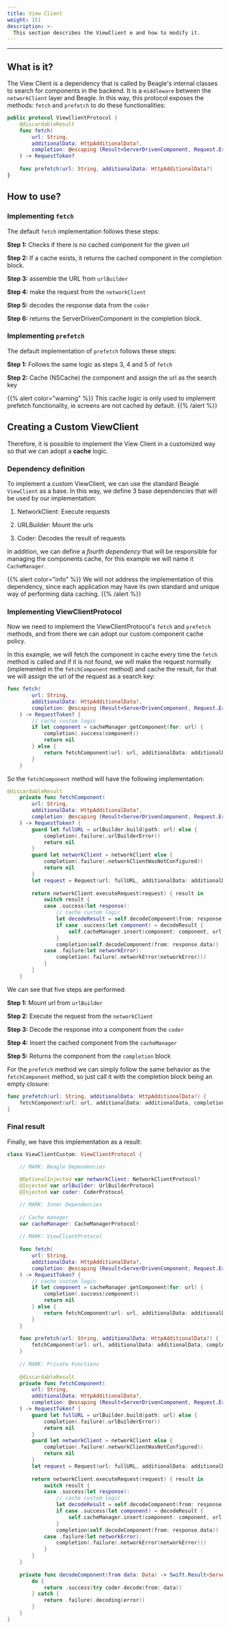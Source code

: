 ```yaml
---
title: View Client
weight: 151
description: >-
  This section describes the ViewClient e and how to modify it.
---
```


---

## What is it?

The View Client is a dependency that is called by Beagle's internal classes to search for components in the backend. It is a `middleware` between the `networkClient` layer and Beagle. In this way, this protocol exposes the methods: `fetch` and `prefetch` to do these functionalities:

```swift
public protocol ViewClientProtocol {
    @discardableResult
    func fetch(
        url: String,
        additionalData: HttpAdditionalData?,
        completion: @escaping (Result<ServerDrivenComponent, Request.Error>) -> Void
    ) -> RequestToken?
    
    func prefetch(url: String, additionalData: HttpAdditionalData?)
}
```

## How to use?

### Implementing `fetch`

The default `fetch` implementation follows these steps:

**Step 1:** Checks if there is no cached component for the given url

**Step 2:** If a cache exists, it returns the cached component in the completion block.

**Step 3:** assemble the URL from `urlBuilder`

**Step 4:** make the request from the `networkClient`

**Step 5:** decodes the response data from the `coder`

**Step 6:** returns the ServerDrivenComponent in the completion block.

### Implementing `prefetch`

The default implementation of `prefetch` follows these steps:

**Step 1:** Follows the same logic as steps 3, 4 and 5 of `fetch`

**Step 2:** Cache (NSCache) the component and assign the url as the search key

{{% alert color="warning" %}}
This cache logic is only used to implement prefetch functionality, ie screens are not cached by default.
{{% /alert %}}

## **Creating a Custom ViewClient**

Therefore, it is possible to implement the View Client in a customized way so that we can adopt a **cache** logic.

### Dependency definition

To implement a custom ViewClient, we can use the standard Beagle `ViewClient` as a base. In this way, we define 3 base dependencies that will be used by our implementation:

1. NetworkClient: Execute requests

2. URLBuilder: Mount the urls

3. Coder: Decodes the result of requests

In addition, we can define a *fourth dependency* that will be responsible for managing the components cache, for this example we will name it `CacheManager`.

{{% alert color="info" %}}
We will not address the implementation of this dependency, since each application may have its own standard and unique way of performing data caching.
{{% /alert %}}

### Implementing ViewClientProtocol

Now we need to implement the ViewClientProtocol's `fetch` and `prefetch` methods, and from there we can adopt our custom component cache policy.

In this example, we will fetch the component in cache every time the `fetch` method is called and if it is not found, we will make the request normally (implemented in the `fetchComponent` method) and cache the result, for that we will assign the url of the request as a search key:

```swift
func fetch(
        url: String,
        additionalData: HttpAdditionalData?,
        completion: @escaping (Result<ServerDrivenComponent, Request.Error>) -> Void
    ) -> RequestToken? {
        // cache custom logic
        if let component = cacheManager.getComponent(for: url) {
            completion(.success(component))
            return nil
        } else {
            return fetchComponent(url: url, additionalData: additionalData, completion: completion)
        }
    }
```

So the `fetchComponent` method will have the following implementation:

```swift
@discardableResult
    private func fetchComponent(
        url: String, 
        additionalData: HttpAdditionalData?, 
        completion: @escaping (Result<ServerDrivenComponent, Request.Error>) -> Void
    ) -> RequestToken? {
        guard let fullURL = urlBuilder.build(path: url) else {
            completion(.failure(.urlBuilderError))
            return nil
        }
        guard let networkClient = networkClient else {
            completion(.failure(.networkClientWasNotConfigured))
            return nil
        }
        let request = Request(url: fullURL, additionalData: additionalData)
        
        return networkClient.executeRequest(request) { result in
            switch result {
            case .success(let response):
                // cache custom logic
                let decodeResult = self.decodeComponent(from: response.data)
                if case .success(let component) = decodeResult {
                    self.cacheManager.insert(component: component, url: url)
                }
                completion(self.decodeComponent(from: response.data))
            case .failure(let networkError):
                completion(.failure(.networkError(networkError)))
            }
        }
    }
```

We can see that five steps are performed:

**Step 1:** Mount url from `urlBuilder`

**Step 2:** Execute the request from the `networkClient`

**Step 3:** Decode the response into a component from the `coder`

**Step 4:** Insert the cached component from the `cacheManager`

**Step 5:** Returns the component from the `completion` block

For the `prefetch` method we can simply follow the same behavior as the `fetchComponent` method, so just call it with the completion block being an empty closure:

```swift
func prefetch(url: String, additionalData: HttpAdditionalData?) {
    fetchComponent(url: url, additionalData: additionalData, completion: { _ in })
}
```

### Final result

Finally, we have this implementation as a result:

```swift
class ViewClientCustom: ViewClientProtocol {

    // MARK: Beagle Dependencies
    
    @OptionalInjected var networkClient: NetworkClientProtocol?
    @Injected var urlBuilder: UrlBuilderProtocol
    @Injected var coder: CoderProtocol

    // MARK: Inner Dependencies
    
    // Cache manager
    var cacheManager: CacheManagerProtocol!
    
    // MARK: ViewClientProtocol
    
    func fetch(
        url: String,
        additionalData: HttpAdditionalData?,
        completion: @escaping (Result<ServerDrivenComponent, Request.Error>) -> Void
    ) -> RequestToken? {
        // cache custom logic
        if let component = cacheManager.getComponent(for: url) {
            completion(.success(component))
            return nil
        } else {
            return fetchComponent(url: url, additionalData: additionalData, completion: completion)
        }
    }
    
    func prefetch(url: String, additionalData: HttpAdditionalData?) {
        fetchComponent(url: url, additionalData: additionalData, completion: { _ in })
    }
    
    // MARK: Private Functions
    
    @discardableResult
    private func fetchComponent(
        url: String, 
        additionalData: HttpAdditionalData?, 
        completion: @escaping (Result<ServerDrivenComponent, Request.Error>) -> Void
    ) -> RequestToken? {
        guard let fullURL = urlBuilder.build(path: url) else {
            completion(.failure(.urlBuilderError))
            return nil
        }
        guard let networkClient = networkClient else {
            completion(.failure(.networkClientWasNotConfigured))
            return nil
        }
        let request = Request(url: fullURL, additionalData: additionalData)
        
        return networkClient.executeRequest(request) { result in
            switch result {
            case .success(let response):
                // cache custom logic
                let decodeResult = self.decodeComponent(from: response.data)
                if case .success(let component) = decodeResult {
                    self.cacheManager.insert(component: component, url: url)
                }
                completion(self.decodeComponent(from: response.data))
            case .failure(let networkError):
                completion(.failure(.networkError(networkError)))
            }
        }
    }
    
    private func decodeComponent(from data: Data) -> Swift.Result<ServerDrivenComponent, Request.Error> {
        do {
            return .success(try coder.decode(from: data))
        } catch {
            return .failure(.decoding(error))
        }
    }
}
```
